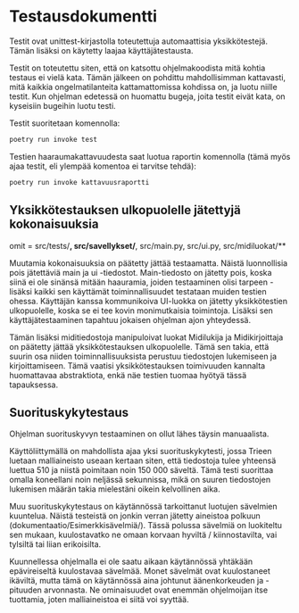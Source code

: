 # Testausdokumentti

Testit ovat unittest-kirjastolla toteutettuja automaattisia yksikkötestejä. Tämän lisäksi on käytetty laajaa käyttäjätestausta.

Testit on toteutettu siten, että on katsottu ohjelmakoodista mitä kohtia testaus ei vielä kata. Tämän jälkeen on pohdittu mahdollisimman kattavasti, mitä kaikkia ongelmatilanteita kattamattomissa kohdissa on, ja luotu niille testit. Kun ohjelman edetessä on huomattu bugeja, joita testit eivät kata, on kyseisiin bugeihin luotu testi.

Testit suoritetaan komennolla:

```bash
poetry run invoke test
```

Testien haaraumakattavuudesta saat luotua raportin komennolla (tämä myös ajaa testit, eli ylempää komentoa ei tarvitse tehdä):

```bash
poetry run invoke kattavuusraportti
```

## Yksikkötestauksen ulkopuolelle jätettyjä kokonaisuuksia

omit = src/tests/**, src/savellykset/**, src/main.py, src/ui.py, src/midiluokat/**

Muutamia kokonaisuuksia on päätetty jättää testaamatta. Näistä luonnollisia pois jätettäviä main ja ui -tiedostot. Main-tiedosto on jätetty pois, koska siinä ei ole sinänsä mitään haauramia, joiden testaaminen olisi tarpeen - lisäksi kaikki sen käyttämät toiminnallisuudet testataan muiden testien ohessa. Käyttäjän kanssa kommunikoiva UI-luokka on jätetty yksikkötestien ulkopuolelle, koska se ei tee kovin monimutkaisia toimintoja. Lisäksi sen käyttäjätestaaminen tapahtuu jokaisen ohjelman ajon yhteydessä.

Tämän lisäksi miditiedostoja manipuloivat luokat Midilukija ja Midikirjoittaja on päätetty jättää yksikkötestauksen ulkopuolelle. Tämä sen takia, että suurin osa niiden toiminnallisuuksista perustuu tiedostojen lukemiseen ja kirjoittamiseen. Tämä vaatisi yksikkötestauksen toimivuuden kannalta huomattavaa abstraktiota, enkä näe testien tuomaa hyötyä tässä tapauksessa.

## Suorituskykytestaus

Ohjelman suorituskyvyn testaaminen on ollut lähes täysin manuaalista. 

Käyttöliittymällä on mahdollista ajaa yksi suorituskykytesti, jossa Trieen luetaan malliaineisto useaan kertaan siten, että tiedostoja tulee yhteensä luettua 510 ja niistä poimitaan noin 150 000 säveltä. Tämä testi suorittaa omalla koneellani noin neljässä sekunnissa, mikä on suuren tiedostojen lukemisen määrän takia mielestäni oikein kelvollinen aika.

Muu suorituskykytestaus on käytännössä tarkoittanut luotujen sävelmien kuuntelua. Näistä testeistä on jonkin verran jätetty aineistoa polkuun (dokumentaatio/Esimerkkisävelmiä/). Tässä polussa sävelmiä on luokiteltu sen mukaan, kuulostavatko ne omaan korvaan hyviltä / kiinnostavilta, vai tylsiltä tai liian erikoisilta.

Kuunnellessa ohjelmalla ei ole saatu aikaan käytännössä yhtäkään epävireiseltä kuulostavaa sävelmää. Monet sävelmät ovat kuulostaneet ikäviltä, mutta tämä on käytännössä aina johtunut äänenkorkeuden ja -pituuden arvonnasta. Ne ominaisuudet ovat enemmän ohjelmoijan itse tuottamia, joten malliaineistoa ei siitä voi syyttää.
